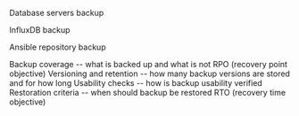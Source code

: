 Database servers backup

InfluxDB backup

Ansible repository backup

Backup coverage -- what is backed up and what is not
RPO (recovery point objective)
Versioning and retention -- how many backup versions are stored and for how long
Usability checks -- how is backup usability verified
Restoration criteria -- when should backup be restored
RTO (recovery time objective)
